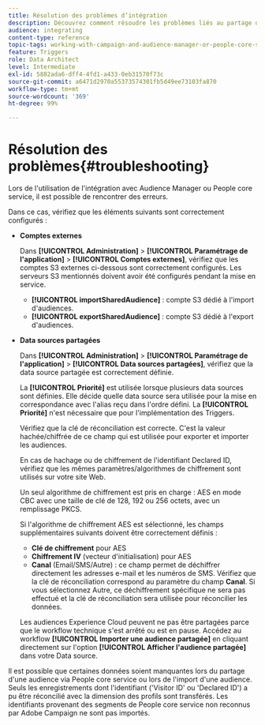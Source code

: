 ```yaml
---
title: Résolution des problèmes d’intégration
description: Découvrez comment résoudre les problèmes liés au partage des ressources.
audience: integrating
content-type: reference
topic-tags: working-with-campaign-and-audience-manager-or-people-core-service
feature: Triggers
role: Data Architect
level: Intermediate
exl-id: 5882ada6-dff4-4fd1-a433-0eb31570f73c
source-git-commit: a6471d2970a55373574301fb5d49ee73103fa870
workflow-type: tm+mt
source-wordcount: '369'
ht-degree: 99%

---
```


# Résolution des problèmes{#troubleshooting}

Lors de l&#39;utilisation de l&#39;intégration avec Audience Manager ou People core service, il est possible de rencontrer des erreurs.

Dans ce cas, vérifiez que les éléments suivants sont correctement configurés :

* **Comptes externes**

   Dans **[!UICONTROL Administration]** > **[!UICONTROL Paramétrage de l&#39;application]** > **[!UICONTROL Comptes externes]**, vérifiez que les comptes S3 externes ci-dessous sont correctement configurés. Les serveurs S3 mentionnés doivent avoir été configurés pendant la mise en service.

   * **[!UICONTROL importSharedAudience]** : compte S3 dédié à l&#39;import d&#39;audiences.
   * **[!UICONTROL exportSharedAudience]** : compte S3 dédié à l&#39;export d&#39;audiences.

* **Data sources partagées**

   Dans **[!UICONTROL Administration]** > **[!UICONTROL Paramétrage de l&#39;application]** > **[!UICONTROL Data sources partagées]**, vérifiez que la data source partagée est correctement définie.

   La **[!UICONTROL Priorité]** est utilisée lorsque plusieurs data sources sont définies. Elle décide quelle data source sera utilisée pour la mise en correspondance avec l&#39;alias reçu dans l&#39;ordre défini. La **[!UICONTROL Priorité]** n&#39;est nécessaire que pour l&#39;implémentation des Triggers.

   Vérifiez que la clé de réconciliation est correcte. C&#39;est la valeur hachée/chiffrée de ce champ qui est utilisée pour exporter et importer les audiences.

   En cas de hachage ou de chiffrement de l&#39;identifiant Declared ID, vérifiez que les mêmes paramètres/algorithmes de chiffrement sont utilisés sur votre site Web.

   Un seul algorithme de chiffrement est pris en charge : AES en mode CBC avec une taille de clé de 128, 192 ou 256 octets, avec un remplissage PKCS.

   Si l&#39;algorithme de chiffrement AES est sélectionné, les champs supplémentaires suivants doivent être correctement définis :

   * **Clé de chiffrement** pour AES
   * **Chiffrement IV** (vecteur d&#39;initialisation) pour AES
   * **Canal** (Email/SMS/Autre) : ce champ permet de déchiffrer directement les adresses e-mail et les numéros de SMS. Vérifiez que la clé de réconciliation correspond au paramètre du champ **Canal**. Si vous sélectionnez Autre, ce déchiffrement spécifique ne sera pas effectué et la clé de réconciliation sera utilisée pour réconcilier les données.

   Les audiences Experience Cloud peuvent ne pas être partagées parce que le workflow technique s&#39;est arrêté ou est en pause. Accédez au workflow **[!UICONTROL Importer une audience partagée]** en cliquant directement sur l&#39;option **[!UICONTROL Afficher l&#39;audience partagée]** dans votre Data source.

Il est possible que certaines données soient manquantes lors du partage d&#39;une audience via People core service ou lors de l&#39;import d&#39;une audience. Seuls les enregistrements dont l&#39;identifiant (&#39;Visitor ID&#39; ou &#39;Declared ID&#39;) a pu être réconcilié avec la dimension des profils sont transférés. Les identifiants provenant des segments de People core service non reconnus par Adobe Campaign ne sont pas importés.
